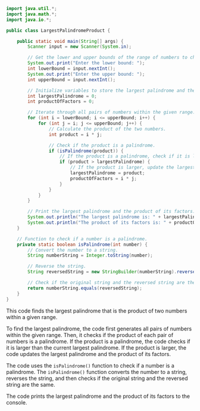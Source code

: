 ```java
import java.util.*;
import java.math.*;
import java.io.*;

public class LargestPalindromeProduct {

    public static void main(String[] args) {
        Scanner input = new Scanner(System.in);

        // Get the lower and upper bounds of the range of numbers to check.
        System.out.print("Enter the lower bound: ");
        int lowerBound = input.nextInt();
        System.out.print("Enter the upper bound: ");
        int upperBound = input.nextInt();

        // Initialize variables to store the largest palindrome and the product of its factors.
        int largestPalindrome = 0;
        int productOfFactors = 0;

        // Iterate through all pairs of numbers within the given range.
        for (int i = lowerBound; i <= upperBound; i++) {
            for (int j = i; j <= upperBound; j++) {
                // Calculate the product of the two numbers.
                int product = i * j;

                // Check if the product is a palindrome.
                if (isPalindrome(product)) {
                    // If the product is a palindrome, check if it is larger than the current largest palindrome.
                    if (product > largestPalindrome) {
                        // If the product is larger, update the largest palindrome and the product of its factors.
                        largestPalindrome = product;
                        productOfFactors = i * j;
                    }
                }
            }
        }

        // Print the largest palindrome and the product of its factors.
        System.out.println("The largest palindrome is: " + largestPalindrome);
        System.out.println("The product of its factors is: " + productOfFactors);
    }

    // Function to check if a number is a palindrome.
    private static boolean isPalindrome(int number) {
        // Convert the number to a string.
        String numberString = Integer.toString(number);

        // Reverse the string.
        String reversedString = new StringBuilder(numberString).reverse().toString();

        // Check if the original string and the reversed string are the same.
        return numberString.equals(reversedString);
    }
}
```

This code finds the largest palindrome that is the product of two numbers within a given range.

To find the largest palindrome, the code first generates all pairs of numbers within the given range. Then, it checks if the product of each pair of numbers is a palindrome. If the product is a palindrome, the code checks if it is larger than the current largest palindrome. If the product is larger, the code updates the largest palindrome and the product of its factors.

The code uses the `isPalindrome()` function to check if a number is a palindrome. The `isPalindrome()` function converts the number to a string, reverses the string, and then checks if the original string and the reversed string are the same.

The code prints the largest palindrome and the product of its factors to the console.